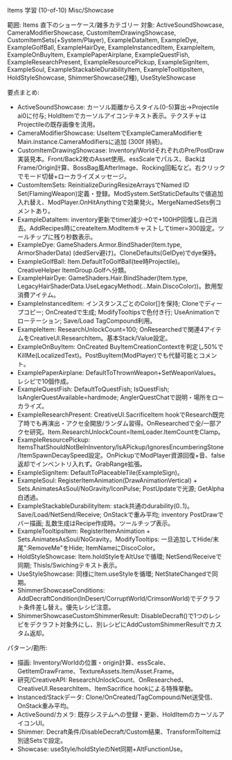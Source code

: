 Items 学習 (10-of-10) Misc/Showcase

範囲: Items 直下のショーケース/雑多カテゴリー
対象: ActiveSoundShowcase, CameraModifierShowcase, CustomItemDrawingShowcase, CustomItemSets(+System/Player), ExampleDataItem, ExampleDye, ExampleGolfBall, ExampleHairDye, ExampleInstancedItem, ExampleItem, ExampleOnBuyItem, ExamplePaperAirplane, ExampleQuestFish, ExampleResearchPresent, ExampleResourcePickup, ExampleSignItem, ExampleSoul, ExampleStackableDurabilityItem, ExampleTooltipsItem, HoldStyleShowcase, ShimmerShowcase(2種), UseStyleShowcase

要点まとめ:
- ActiveSoundShowcase: カーソル距離からスタイル(0-5)算出→Projectile ai0に付与; HoldItemでカーソルアイコンテキスト表示。テクスチャはProjectileの既存画像を流用。
- CameraModifierShowcase: UseItemでExampleCameraModifierをMain.instance.CameraModifiersに追加 (300f 持続)。
- CustomItemDrawingShowcase: Inventory/WorldそれぞれのPre/PostDraw実装見本。Front/Back2枚のAsset使用。essScaleでパルス、BackはFrame/Origin計算、BossBag風AfterImage、Rocking回転など。右クリックでモード切替+ローカライズメッセージ。
- CustomItemSets: ReinitializeDuringResizeArraysでNamed ID Set(FlamingWeapon)定義・登録。ModSystem.SetStaticDefaultsで値追加入れ替え、ModPlayer.OnHitAnythingで効果発火。MergeNamedSets例コメントあり。
- ExampleDataItem: inventory更新でtimer減少→0で+100HP回復し自己消去。AddRecipes時にcreateItem.ModItemキャストしてtimer=300設定。ツールチップに残り秒数表示。
- ExampleDye: GameShaders.Armor.BindShader(Item.type, ArmorShaderData) (dedServ避け)。CloneDefaults(GelDye)でdye保持。
- ExampleGolfBall: Item.DefaultToGolfBall(tee時Projectile)。CreativeHelper ItemGroup.Golfへ分類。
- ExampleHairDye: GameShaders.Hair.BindShader(Item.type, LegacyHairShaderData.UseLegacyMethod(...Main.DiscoColor))。飲用型消費アイテム。
- ExampleInstancedItem: インスタンスごとのColor[]を保持; Cloneでディープコピー; OnCreatedで生成; ModifyTooltipsで色付き行; UseAnimationでローテーション; Save/Load TagCompound利用。
- ExampleItem: ResearchUnlockCount=100; OnResearchedで関連4アイテムをCreativeUI.ResearchItem。基本Stack/Value設定。
- ExampleOnBuyItem: OnCreated BuyItemCreationContextを判定し50%でKillMe(LocalizedText)。PostBuyItem(ModPlayer)でも代替可能とコメント。
- ExamplePaperAirplane: DefaultToThrownWeapon+SetWeaponValues。レシピで10個作成。
- ExampleQuestFish: DefaultToQuestFish; IsQuestFish; IsAnglerQuestAvailable=hardmode; AnglerQuestChatで説明・場所をローカライズ。
- ExampleResearchPresent: CreativeUI.SacrificeItem hookでResearch既完了時でも再演出・アクセ全開放/ランダム習得。OnResearchedで全/一部アクセ研究。Item.ResearchUnlockCount=ItemLoader.ItemCountをClamp。
- ExampleResourcePickup: ItemsThatShouldNotBeInInventory/IsAPickup/IgnoresEncumberingStone/ItemSpawnDecaySpeed設定。OnPickupでModPlayer資源回復+音、false返却でインベントリ入れず。GrabRange拡張。
- ExampleSignItem: DefaultToPlaceableTile(ExampleSign)。
- ExampleSoul: RegisterItemAnimation(DrawAnimationVertical) + Sets.AnimatesAsSoul/NoGravity/IconPulse; PostUpdateで光源; GetAlpha白透過。
- ExampleStackableDurabilityItem: stack共通のdurability(0..1)。Save/Load/NetSend/Receive; OnStackで重み平均; inventory PostDrawでバー描画; 乱数生成はRecipe作成時。ツールチップ表示。
- ExampleTooltipsItem: RegisterItemAnimation + Sets.AnimatesAsSoul/NoGravity。ModifyTooltips: 一旦追加してHide/末尾":RemoveMe"をHide; ItemNameにDiscoColor。
- HoldStyleShowcase: Item.holdStyleをAltUseで循環; NetSend/Receiveで同期; ThisIs/Swichingテキスト表示。
- UseStyleShowcase: 同様にItem.useStyleを循環; NetStateChangedで同期。
- ShimmerShowcaseConditions: AddDecraftCondition(InDesert/CorruptWorld/CrimsonWorld)でデクラフト条件差し替え。優先レシピ注意。
- ShimmerShowcaseCustomShimmerResult: DisableDecraft()で1つのレシピをデクラフト対象外にし、別レシピにAddCustomShimmerResultでカスタム返却。

パターン/勘所:
- 描画: Inventory/Worldの位置・origin計算、essScale、GetItemDrawFrame、TextureAssets.Item/Asset.Frame。
- 研究/CreativeAPI: ResearchUnlockCount、OnResearched、CreativeUI.ResearchItem、ItemSacrifice hookによる特殊挙動。
- Instanced/Stackデータ: Clone/OnCreated/TagCompound/Net送受信、OnStack重み平均。
- ActiveSound/カメラ: 既存システムへの登録・更新、HoldItemのカーソルアイコンUI。
- Shimmer: Decraft条件/DisableDecraft/Custom結果、TransformToItemは別途Setsで設定。
- Showcase: useStyle/holdStyleのNet同期+AltFunctionUse。
